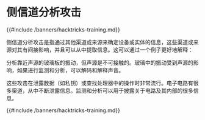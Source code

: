 # 侧信道分析攻击

{{#include /banners/hacktricks-training.md}}

侧信道分析攻击是指通过其他渠道或来源来确定设备或实体的信息，这些渠道或来源对其有间接影响，并且可以从中提取信息。这可以通过一个例子更好地解释：

分析靠近声源的玻璃板的振动，但声源是不可接触的。玻璃中的振动受到声源的影响，如果进行监测和分析，可以解码和解释声音。

这些攻击在泄露数据（如私钥）或查找处理器中的操作时非常流行。电子电路有很多渠道，从中不断泄露信息。监测和分析可以用于披露关于电路及其内部的很多信息。

{{#include /banners/hacktricks-training.md}}
